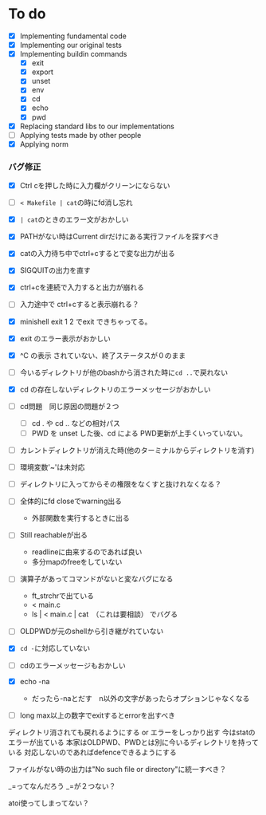 # To do
- [x] Implementing fundamental code
- [x] Implementing our original tests
- [x] Implementing buildin commands
  - [x] exit
  - [x] export
  - [x] unset
  - [x] env
  - [x] cd
  - [x] echo
  - [x] pwd
- [x] Replacing standard libs to our implementations
- [ ] Applying tests made by other people
- [x] Applying norm

### バグ修正
  - [x] Ctrl cを押した時に入力欄がクリーンにならない
  - [ ] `< Makefile | cat`の時にfd消し忘れ
  - [x] `| cat`のときのエラー文がおかしい
  - [x] PATHがない時はCurrent dirだけにある実行ファイルを探すべき
  - [x] catの入力待ち中でctrl+cするとで変な出力が出る
  - [x] SIGQUITの出力を直す
  - [x] ctrl+cを連続で入力すると出力が崩れる
  - [ ] 入力途中で ctrl+cすると表示崩れる？
  - [x] minishell exit 1 2 でexit できちゃってる。
  - [x] exit のエラー表示がおかしい
  - [x] ^C の表示 されていない、終了ステータスが０のまま
  - [ ] 今いるディレクトリが他のbashから消された時に`cd ..`で戻れない
  - [x] cd の存在しないディレクトリのエラーメッセージがおかしい
  - [ ] cd問題　同じ原因の問題が２つ
    - [ ] cd . や cd .. などの相対パス
    - [ ] PWD を unset した後、cd による PWD更新が上手くいっていない。
  - [ ] カレントディレクトリが消えた時(他のターミナルからディレクトリを消す)
  - [ ] 環境変数'~'は未対応
  - [ ] ディレクトリに入ってからその権限をなくすと抜けれなくなる？

- [ ] 全体的にfd closeでwarning出る
  - 外部関数を実行するときに出る
- [ ] Still reachableが出る
  - readlineに由来するのであれば良い
  - 多分mapのfreeをしていない
- [ ] 演算子があってコマンドがないと変なバグになる
  - ft_strchrで出ている
  - < main.c
  - ls | < main.c | cat　（これは要相談）
	でバグる
- [ ] OLDPWDが元のshellから引き継がれていない
- [x] `cd -`に対応していない
- [ ] cdのエラーメッセージもおかしい
- [x] echo -na
  - だったら-naとだす　n以外の文字があったらオプションじゃなくなる
- [ ] long max以上の数字でexitするとerrorを出すべき

ディレクトリ消されても戻れるようにする or エラーをしっかり出す
	今はstatのエラーが出ている
	本家はOLDPWD、PWDとは別に今いるディレクトリを持っている
		対応しないのであればdefenceできるようにする

ファイルがない時の出力は"No such file or directory"に統一すべき？

_=ってなんだろう
_=が２つない？

atoi使ってしまってない？
